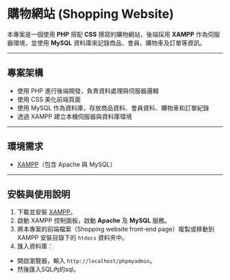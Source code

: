 # 購物網站 (Shopping Website)

本專案是一個使用 **PHP** 搭配 **CSS** 撰寫的購物網站，後端採用 **XAMPP** 作為伺服器環境，並使用 **MySQL** 資料庫來記錄商品、會員、購物車及訂單等資訊。

---

## 專案架構

- 使用 PHP 進行後端開發，負責資料處理與伺服器邏輯
- 使用 CSS 美化前端頁面
- 使用 MySQL 作為資料庫，存放商品資料、會員資料、購物車和訂單紀錄
- 透過 XAMPP 建立本機伺服器與資料庫環境

---

## 環境需求

- [XAMPP](https://www.apachefriends.org/index.html)（包含 Apache 與 MySQL）

---

## 安裝與使用說明

1. 下載並安裝 [XAMPP](https://www.apachefriends.org/index.html)。
2. 啟動 XAMPP 控制面板，啟動 **Apache** 及 **MySQL** 服務。
3. 將本專案的前端檔案（Shopping website front-end page）複製或移動到 XAMPP 安裝目錄下的 `htdocs` 資料夾中。
4. 匯入資料庫：
- 開啟瀏覽器，輸入 `http://localhost/phpmyadmin`。
- 然後匯入SQL內的sql。
